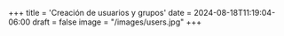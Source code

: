 +++
title = 'Creación de usuarios y grupos'
date = 2024-08-18T11:19:04-06:00
draft = false
image = "/images/users.jpg"
+++
